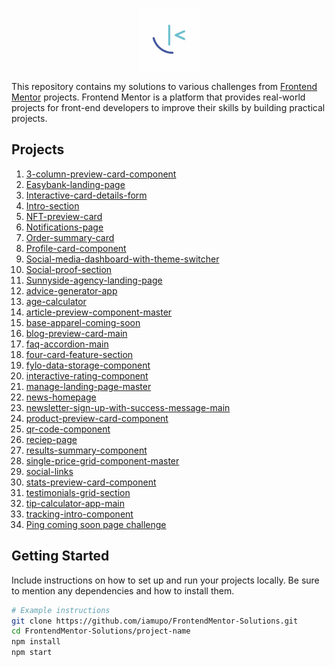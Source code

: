 <p align="center">
  <img src="img/OIP.jpg" alt="Logo" width="100" height="100">
</p>

This repository contains my solutions to various challenges from [Frontend Mentor](https://www.frontendmentor.io/) projects. Frontend Mentor is a platform that provides real-world projects for front-end developers to improve their skills by building practical projects.

## Projects

1. [3-column-preview-card-component](https://github.com/iamupo/FrontendMentor-Solutions/tree/main/3-column-preview-card-component)
2. [Easybank-landing-page](https://github.com/iamupo/FrontendMentor-Solutions/tree/main/Easybank-landing-page)
3. [Interactive-card-details-form](https://github.com/iamupo/FrontendMentor-Solutions/tree/main/Interactive-card-details-form)
4. [Intro-section](https://github.com/iamupo/FrontendMentor-Solutions/tree/main/Intro-section)
5. [NFT-preview-card](https://github.com/iamupo/FrontendMentor-Solutions/tree/main/NFT-preview-card)
6. [Notifications-page](https://github.com/iamupo/FrontendMentor-Solutions/tree/main/Notifications-page)
7. [Order-summary-card](https://github.com/iamupo/FrontendMentor-Solutions/tree/main/Order-summary-card)
8. [Profile-card-component](https://github.com/iamupo/FrontendMentor-Solutions/tree/main/Profile-card-component)
9. [Social-media-dashboard-with-theme-switcher](https://github.com/iamupo/FrontendMentor-Solutions/tree/main/Social-media-dashboard-with-theme-switcher)
10. [Social-proof-section](https://github.com/iamupo/FrontendMentor-Solutions/tree/main/Social-proof-section)
11. [Sunnyside-agency-landing-page](https://github.com/iamupo/FrontendMentor-Solutions/tree/main/Sunnyside-agency-landing-page)
12. [advice-generator-app](https://github.com/iamupo/FrontendMentor-Solutions/tree/main/advice-generator-app)
13. [age-calculator](https://github.com/iamupo/FrontendMentor-Solutions/tree/main/age-calculator)
14. [article-preview-component-master](https://github.com/iamupo/FrontendMentor-Solutions/tree/main/article-preview-component-master)
15. [base-apparel-coming-soon](https://github.com/iamupo/FrontendMentor-Solutions/tree/main/base-apparel-coming-soon)
16. [blog-preview-card-main](https://github.com/iamupo/FrontendMentor-Solutions/tree/main/blog-preview-card-main)
17. [faq-accordion-main](https://github.com/iamupo/FrontendMentor-Solutions/tree/main/faq-accordion-main)
18. [four-card-feature-section](https://github.com/iamupo/FrontendMentor-Solutions/tree/main/four-card-feature-section)
19. [fylo-data-storage-component](https://github.com/iamupo/FrontendMentor-Solutions/tree/main/fylo-data-storage-component)
20. [interactive-rating-component](https://github.com/iamupo/FrontendMentor-Solutions/tree/main/interactive-rating-component)
21. [manage-landing-page-master](https://github.com/iamupo/FrontendMentor-Solutions/tree/main/manage-landing-page-master)
22. [news-homepage](https://github.com/iamupo/FrontendMentor-Solutions/tree/main/news-homepage)
23. [newsletter-sign-up-with-success-message-main](https://github.com/iamupo/FrontendMentor-Solutions/tree/main/newsletter-sign-up-with-success-message-main)
24. [product-preview-card-component](https://github.com/iamupo/FrontendMentor-Solutions/tree/main/product-preview-card-component)
25. [qr-code-component](https://github.com/iamupo/FrontendMentor-Solutions/tree/main/qr-code-component)
26. [reciep-page](https://github.com/iamupo/FrontendMentor-Solutions/tree/main/reciep-page)
27. [results-summary-component](https://github.com/iamupo/FrontendMentor-Solutions/tree/main/results-summary-component)
28. [single-price-grid-component-master](https://github.com/iamupo/FrontendMentor-Solutions/tree/main/single-price-grid-component-master)
29. [social-links](https://github.com/iamupo/FrontendMentor-Solutions/tree/main/social-links)
30. [stats-preview-card-component](https://github.com/iamupo/FrontendMentor-Solutions/tree/main/stats-preview-card-component)
31. [testimonials-grid-section](https://github.com/iamupo/FrontendMentor-Solutions/tree/main/testimonials-grid-section)
32. [tip-calculator-app-main](https://github.com/iamupo/FrontendMentor-Solutions/tree/main/tip-calculator-app-main)
33. [tracking-intro-component](https://github.com/iamupo/FrontendMentor-Solutions/tree/main/tracking-intro-component)
34. [Ping coming soon page challenge](https://iamupo.github.io/FrontendMentor-Solutions/ping-coming-soon-page-master)

## Getting Started

Include instructions on how to set up and run your projects locally. Be sure to mention any dependencies and how to install them.

```bash
# Example instructions
git clone https://github.com/iamupo/FrontendMentor-Solutions.git
cd FrontendMentor-Solutions/project-name
npm install
npm start
